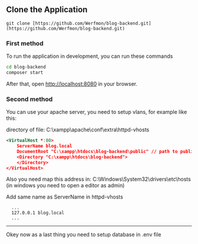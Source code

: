 ## Clone the Application

```
git clone [https://github.com/Werfmon/blog-backend.git](https://github.com/Werfmon/blog-backend.git)
```


### First method
To run the application in development, you can run these commands 

```bash
cd blog-backend
composer start
```
After that, open [http://localhost:8080](http://localhost:8080) in your browser.

### Second method

You can use your apache server, you need to setup vlans, for example like this:

directory of file: C:\xampp\apache\conf\extra\httpd-vhosts

```xml
<VirtualHost *:80>
    ServerName blog.local
    DocumentRoot "C:\xampp\htdocs\blog-backend\public" // path to public folder where is loakted index.php
    <Directory "C:\xampp\htdocs\blog-backend">
    </Directory>
</VirtualHost>
```

Also you need map this address in: C:\Windows\System32\drivers\etc\hosts (in windows you need to open a editor as admin) 

Add same name as ServerName in httpd-vhosts
```
  ...
  127.0.0.1 blog.local
  ...
```

---------------------------------------------

Okey now as a last thing you need to setup database in .env file


